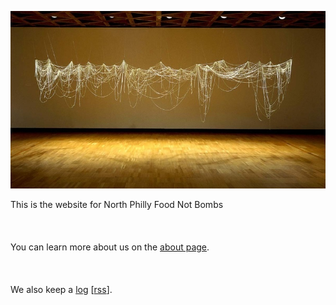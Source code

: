 [![](header.jpeg)](./)

This is the website for North Philly Food Not Bombs
<br><br><br><br>
You can learn more about us on the [about page](about).
<br><br><br><br>
We also keep a [log](log) [[rss](log/rss.xml)].
